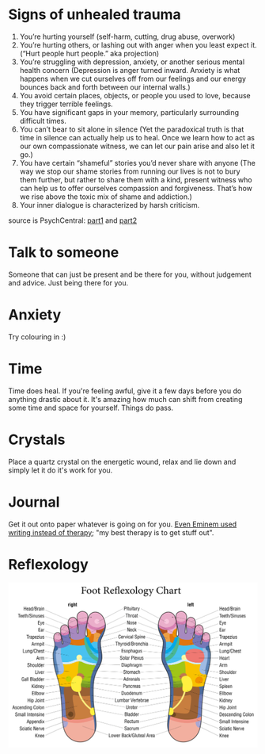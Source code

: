 <!-- TITLE: Healing -->
<!-- SUBTITLE: Resources on healing -->



# Signs of unhealed trauma

1. You’re hurting yourself (self-harm, cutting, drug abuse, overwork)
2. You’re hurting others, or lashing out with anger when you least expect it. (“Hurt people hurt people.” aka projection)
3. You’re struggling with depression, anxiety, or another serious mental health concern (Depression is anger turned inward. Anxiety is what happens when we cut ourselves off from our feelings and our energy bounces back and forth between our internal walls.)
4. You avoid certain places, objects, or people you used to love, because they trigger terrible feelings.
5. You have significant gaps in your memory, particularly surrounding difficult times.
6. You can’t bear to sit alone in silence (Yet the paradoxical truth is that time in silence can actually help us to heal. Once we learn how to act as our own compassionate witness, we can let our pain arise and also let it go.)
7. You have certain “shameful” stories you’d never share with anyone (The way we stop our shame stories from running our lives is not to bury them further, but rather to share them with a kind, present witness who can help us to offer ourselves compassion and forgiveness. That’s how we rise above the toxic mix of shame and addiction.)
8. Your inner dialogue is characterized by harsh criticism.

source is PsychCentral: [part1](https://blogs.psychcentral.com/addiction-mental-health/2018/09/top-signs-of-unhealed-trauma-part-1/) and [part2](https://blogs.psychcentral.com/addiction-mental-health/2018/09/top-signs-of-unhealed-trauma-part-2)

# Talk to someone

Someone that can just be present and be there for you, without judgement and advice. Just being there for you.
# Anxiety

Try colouring in :)
# Time

Time does heal. If you're feeling awful, give it a few days before you do anything drastic about it. It's amazing how much can shift from creating some time and space for yourself. Things do pass.
# Crystals

Place a quartz crystal on the energetic wound, relax and lie down and simply let it do it's work for you.

# Journal

Get it out onto paper whatever is going on for you. [Even Eminem used writing instead of therapy](https://youtu.be/Ji5I03sko8s?t=787); "my best therapy is to get stuff out".

# Reflexology

![Foot Reflexology Chart](/uploads/foot-reflexology-chart.jpg "Foot Reflexology Chart")